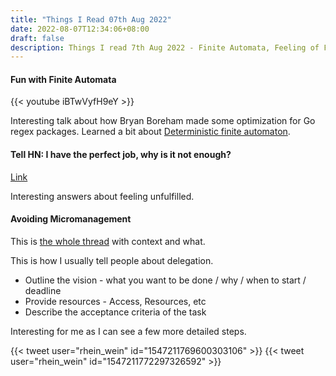 ```yaml
---
title: "Things I Read 07th Aug 2022"
date: 2022-08-07T12:34:06+08:00
draft: false
description: Things I read 7th Aug 2022 - Finite Automata, Feeling of Fulfillment, Micromanagement hell
---
```


#### Fun with Finite Automata

{{< youtube iBTwVyfH9eY >}}

Interesting talk about how Bryan Boreham made some optimization for Go regex packages.
Learned a bit about [Deterministic finite automaton](https://en.wikipedia.org/wiki/Deterministic_finite_automaton).

#### Tell HN: I have the perfect job, why is it not enough?

[Link](https://news.ycombinator.com/item?id=32059666)

Interesting answers about feeling unfulfilled.

#### Avoiding Micromanagement

This is [the whole thread](https://twitter.com/rhein_wein/status/1547211754333036544) with context and what.

This is how I usually tell people about delegation.
- Outline the vision - what you want to be done / why / when to start / deadline
- Provide resources - Access, Resources, etc
- Describe the acceptance criteria of the task

Interesting for me as I can see a few more detailed steps.

{{< tweet user="rhein_wein" id="1547211769600303106" >}}
{{< tweet user="rhein_wein" id="1547211772297326592" >}}
